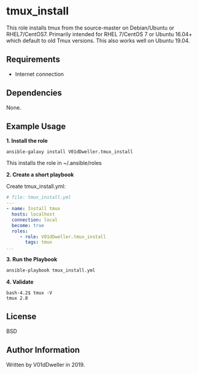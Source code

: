 tmux\_install
=============

This role installs tmux from the source-master on Debian/Ubuntu or
RHEL7/CentOS7. Primarily intended for RHEL 7/CentOS 7 or Ubuntu 16.04+
which default to old Tmux versions. This also works well on Ubuntu 19.04.

Requirements
------------

* Internet connection

Dependencies
------------

None.

Example Usage
----------------

**1. Install the role**
```
ansible-galaxy install V01dDweller.tmux_install
```

This installs the role in ~/.ansible/roles

**2. Create a short playbook**

Create tmux\_install.yml:

```yaml
# file: tmux_install.yml
---
- name: Install tmux
  hosts: localhost
  connection: local
  become: true
  roles:
     - role: V01dDweller.tmux_install
       tags: tmux
...
```

**3. Run the Playbook**

```cmd
ansible-playbook tmux_install.yml
```

**4. Validate**

```
bash-4.2$ tmux -V
tmux 2.8
```

License
-------

BSD

Author Information
------------------

Written by V01dDweller in 2019.
